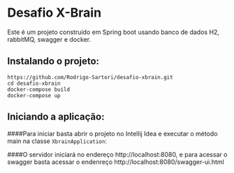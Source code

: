 # Desafio X-Brain

Este é um projeto construído em Spring boot usando banco de dados H2, rabbitMQ, swagger e docker.

## Instalando o projeto:
```
https://github.com/Rodrigo-Sartori/desafio-xbrain.git
cd desafio-xbrain
docker-compose build
docker-compose up
```

## Iniciando a aplicação:
####Para iniciar basta abrir o projeto no Intellij Idea e executar o método main na classe `XbrainApplication`:

####O servidor iniciará no endereço http://localhost:8080, e para acessar o swagger basta acessar o endenreço http://localhost:8080/swagger-ui.html 